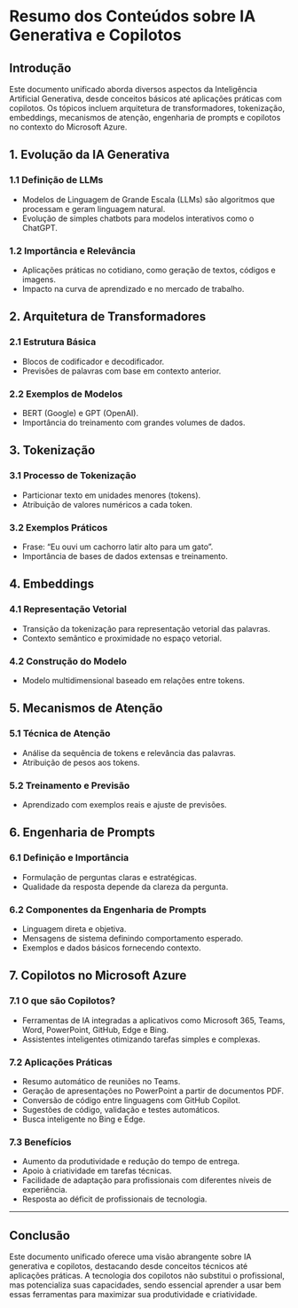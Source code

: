 
# Resumo dos Conteúdos sobre IA Generativa e Copilotos

## Introdução
Este documento unificado aborda diversos aspectos da Inteligência Artificial Generativa, desde conceitos básicos até aplicações práticas com copilotos. Os tópicos incluem arquitetura de transformadores, tokenização, embeddings, mecanismos de atenção, engenharia de prompts e copilotos no contexto do Microsoft Azure.

## 1. Evolução da IA Generativa
### 1.1 Definição de LLMs
- Modelos de Linguagem de Grande Escala (LLMs) são algoritmos que processam e geram linguagem natural.
- Evolução de simples chatbots para modelos interativos como o ChatGPT.

### 1.2 Importância e Relevância
- Aplicações práticas no cotidiano, como geração de textos, códigos e imagens.
- Impacto na curva de aprendizado e no mercado de trabalho.

## 2. Arquitetura de Transformadores
### 2.1 Estrutura Básica
- Blocos de codificador e decodificador.
- Previsões de palavras com base em contexto anterior.

### 2.2 Exemplos de Modelos
- BERT (Google) e GPT (OpenAI).
- Importância do treinamento com grandes volumes de dados.

## 3. Tokenização
### 3.1 Processo de Tokenização
- Particionar texto em unidades menores (tokens).
- Atribuição de valores numéricos a cada token.

### 3.2 Exemplos Práticos
- Frase: “Eu ouvi um cachorro latir alto para um gato”.
- Importância de bases de dados extensas e treinamento.

## 4. Embeddings
### 4.1 Representação Vetorial
- Transição da tokenização para representação vetorial das palavras.
- Contexto semântico e proximidade no espaço vetorial.

### 4.2 Construção do Modelo
- Modelo multidimensional baseado em relações entre tokens.

## 5. Mecanismos de Atenção
### 5.1 Técnica de Atenção
- Análise da sequência de tokens e relevância das palavras.
- Atribuição de pesos aos tokens.

### 5.2 Treinamento e Previsão
- Aprendizado com exemplos reais e ajuste de previsões.

## 6. Engenharia de Prompts
### 6.1 Definição e Importância
- Formulação de perguntas claras e estratégicas.
- Qualidade da resposta depende da clareza da pergunta.

### 6.2 Componentes da Engenharia de Prompts
- Linguagem direta e objetiva.
- Mensagens de sistema definindo comportamento esperado.
- Exemplos e dados básicos fornecendo contexto.

## 7. Copilotos no Microsoft Azure
### 7.1 O que são Copilotos?
- Ferramentas de IA integradas a aplicativos como Microsoft 365, Teams, Word, PowerPoint, GitHub, Edge e Bing.
- Assistentes inteligentes otimizando tarefas simples e complexas.

### 7.2 Aplicações Práticas
- Resumo automático de reuniões no Teams.
- Geração de apresentações no PowerPoint a partir de documentos PDF.
- Conversão de código entre linguagens com GitHub Copilot.
- Sugestões de código, validação e testes automáticos.
- Busca inteligente no Bing e Edge.

### 7.3 Benefícios
- Aumento da produtividade e redução do tempo de entrega.
- Apoio à criatividade em tarefas técnicas.
- Facilidade de adaptação para profissionais com diferentes níveis de experiência.
- Resposta ao déficit de profissionais de tecnologia.

---

## Conclusão
Este documento unificado oferece uma visão abrangente sobre IA generativa e copilotos, destacando desde conceitos técnicos até aplicações práticas. A tecnologia dos copilotos não substitui o profissional, mas potencializa suas capacidades, sendo essencial aprender a usar bem essas ferramentas para maximizar sua produtividade e criatividade.

